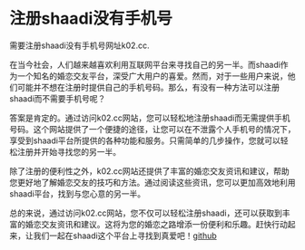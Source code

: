 # 注册shaadi没有手机号

需要注册shaadi没有手机号网址k02.cc.

在当今社会，人们越来越喜欢利用互联网平台来寻找自己的另一半。而shaadi作为一个知名的婚恋交友平台，深受广大用户的喜爱。然而，对于一些用户来说，他们可能并不想在注册时提供自己的手机号码。那么，有没有一种方法可以注册shaadi而不需要手机号呢？

答案是肯定的。通过访问k02.cc网站，您可以轻松地注册shaadi而无需提供手机号码。这个网站提供了一个便捷的途径，让您可以在不泄露个人手机号的情况下，享受到shaadi平台所提供的各种功能和服务。只需简单的几步操作，您就可以轻松注册并开始寻找您的另一半。

除了注册的便利性之外，k02.cc网站还提供了丰富的婚恋交友资讯和建议，帮助您更好地了解婚恋交友的技巧和方法。通过阅读这些资讯，您可以更加高效地利用shaadi平台，找到与您心意的另一半。

总的来说，通过访问k02.cc网站，您不仅可以轻松注册shaadi，还可以获取到丰富的婚恋交友资讯和建议。这将为您的婚恋之路增添一份便利和乐趣。赶快行动起来，让我们一起在shaadi这个平台上寻找到真爱吧！[github](https://github.com)